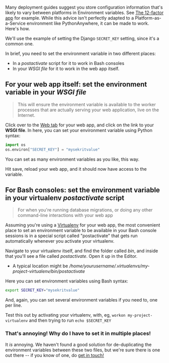 
<!--
.. title: How to set environment variables for your web apps (for SECRET_KEY etc)
.. slug: environment-variables-for-web-apps
.. date: 2015-12-22 12:35:28 UTC+01:00
.. tags:
.. category:
.. link:
.. description:
.. type: text
-->


Many deployment guides suggest you store configuration information that's
likely to vary between platforms in Environment variables.  See [The 12-factor
app](http://12factor.net/config) for example.  While this advice isn't perfectly
adapted to a Platform-as-a-Service environment like PythonAnywhere, it can be made
to work.  Here's how.

We'll use the example of setting the Django `SECRET_KEY` setting, since it's a 
common one.

In brief, you need to set the environment variable in two different places:

* In a *postactivate* script for it to work in Bash consoles
* In your *WSGI file* for it to work in the web app itself.


## For your web app itself:  set the environment variable in your *WSGI file*

> This will ensure the environment variable is available to the worker
> processes that are actually serving your web application, live on the
> Internet.

Click over to the [Web tab](https://www.pythonanywhere.com/web_app_setup/) for your web app,
and click on the link to your **WSGI file**.  In here, you can set your environment variable
using Python syntax:

```python
import os
os.environ["SECRET_KEY"] = "mysekritvalue"
```

You can set as many environment variables as you like, this way.

Hit save, reload your web app, and it should now have access to the variable.


## For Bash consoles:  set the environment variable in your virtualenv *postactivate* script

> For when you're running database migrations, or doing any other command-line
> interactions with your web app

Assuming you're using a [Virtualenv](./Virtualenvs) for your web app, the most
convenient place to set an environment variable to be available in your Bash
console sessions is in a special script called "postactivate" that gets run
automatically whenever you activate your virtualenv.

Navigate to your virtualenv itself, and find  the folder called *bin*, and inside
that you'll see a file called *postactivate*.  Open it up in the Editor.

* A typical location might be */home/yourusername/.virtualenvs/my-project-virtualenv/bin/postactivate*

Here you can set environment variables using Bash syntax:


```bash
export SECRET_KEY="mysekritvalue"
```

And, again, you can set several environment variables if you need to, one per line.

Test this out by activating your virtualenv, with, eg, `workon
my-project-virtualenv` and then trying to run `echo $SECRET_KEY`


### That's annoying!  Why do I have to set it in multiple places!

It *is* annoying.  We haven't found a good solution for de-duplicating the environment variables between these two files, but we're sure there is one out there -- if you know of one, do [get in touch!](mailto:support@pythonanywhere.com)

